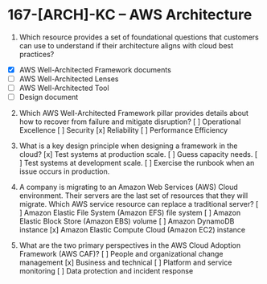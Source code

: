 # 167-[ARCH]-KC – AWS Architecture

1. Which resource provides a set of foundational questions that customers can use to understand if their architecture aligns with cloud best practices?
- [x] AWS Well-Architected Framework documents
- [ ] AWS Well-Architected Lenses
- [ ] AWS Well-Architected Tool
- [ ] Design document

2. Which AWS Well-Architected Framework pillar provides details about how to recover from failure and mitigate disruption?
[ ] Operational Excellence
[ ] Security
[x] Reliability
[ ] Performance Efficiency

3. What is a key design principle when designing a framework in the cloud?
[x] Test systems at production scale.
[ ] Guess capacity needs.
[ ] Test systems at development scale.
[ ] Exercise the runbook when an issue occurs in production.

4. A company is migrating to an Amazon Web Services (AWS) Cloud environment. Their servers are the last set of resources that they will migrate. Which AWS service resource can replace a traditional server?
[ ] Amazon Elastic File System (Amazon EFS) file system
[ ] Amazon Elastic Block Store (Amazon EBS) volume
[ ] Amazon DynamoDB instance
[x] Amazon Elastic Compute Cloud (Amazon EC2) instance

5. What are the two primary perspectives in the AWS Cloud Adoption Framework (AWS CAF)?
[ ] People and organizational change management
[x] Business and technical
[ ] Platform and service monitoring
[ ] Data protection and incident response 

